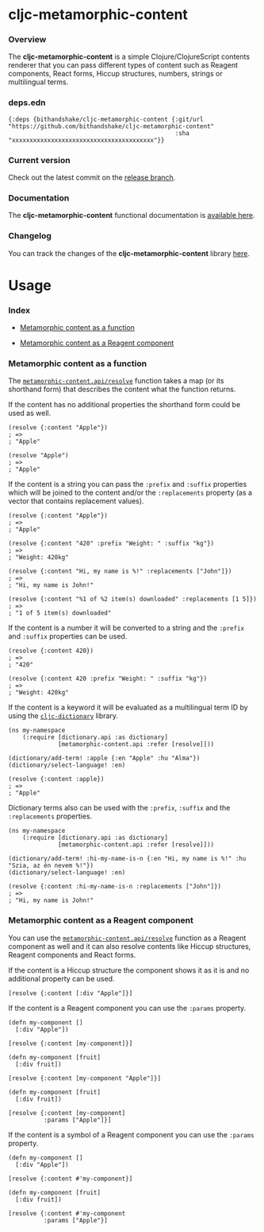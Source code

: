 
# cljc-metamorphic-content

### Overview

The <strong>cljc-metamorphic-content</strong> is a simple Clojure/ClojureScript
contents renderer that you can pass different types of content such as Reagent
components, React forms, Hiccup structures, numbers, strings or multilingual terms.

### deps.edn

```
{:deps {bithandshake/cljc-metamorphic-content {:git/url "https://github.com/bithandshake/cljc-metamorphic-content"
                                               :sha     "xxxxxxxxxxxxxxxxxxxxxxxxxxxxxxxxxxxxxxxx"}}
```

### Current version

Check out the latest commit on the [release branch](https://github.com/bithandshake/cljc-metamorphic-content/tree/release).

### Documentation

The <strong>cljc-metamorphic-content</strong> functional documentation is [available here](documentation/COVER.md).

### Changelog

You can track the changes of the <strong>cljc-metamorphic-content</strong> library [here](CHANGES.md).

# Usage

### Index

- [Metamorphic content as a function](#metamorphic-content-as-a-function)

- [Metamorphic content as a Reagent component](#metamorphic-content-as-a-reagent-component)

### Metamorphic content as a function

The [`metamorphic-content.api/resolve`](documentation/cljc/metamorphic-content/API.md#resolve)
function takes a map (or its shorthand form) that describes the content what the function returns.

If the content has no additional properties the shorthand form could be used as well.

```
(resolve {:content "Apple"})
; =>
; "Apple"

(resolve "Apple")
; =>
; "Apple"
```

If the content is a string you can pass the `:prefix` and `:suffix` properties which
will be joined to the content and/or the `:replacements` property (as a vector that
contains replacement values).

```
(resolve {:content "Apple"})
; =>
; "Apple"
```

```
(resolve {:content "420" :prefix "Weight: " :suffix "kg"})
; =>
; "Weight: 420kg"
```

```
(resolve {:content "Hi, my name is %!" :replacements ["John"]})
; =>
; "Hi, my name is John!"
```

```
(resolve {:content "%1 of %2 item(s) downloaded" :replacements [1 5]})
; =>
; "1 of 5 item(s) downloaded"
```

If the content is a number it will be converted to a string and the `:prefix`
and `:suffix` properties can be used.

```
(resolve {:content 420})
; =>
; "420"
```

```
(resolve {:content 420 :prefix "Weight: " :suffix "kg"})
; =>
; "Weight: 420kg"
```

If the content is a keyword it will be evaluated as a multilingual term ID by using
the [`cljc-dictionary`](https://github.com/bithandshake/cljc-dictionary) library.

```
(ns my-namespace
    (:require [dictionary.api :as dictionary]
              [metamorphic-content.api :refer [resolve]]))

(dictionary/add-term! :apple {:en "Apple" :hu "Alma"})              
(dictionary/select-language! :en)

(resolve {:content :apple})
; =>
; "Apple"
```

Dictionary terms also can be used with the `:prefix`, `:suffix` and the `:replacements`
properties.

```
(ns my-namespace
    (:require [dictionary.api :as dictionary]
              [metamorphic-content.api :refer [resolve]]))

(dictionary/add-term! :hi-my-name-is-n {:en "Hi, my name is %!" :hu "Szia, az én nevem %!"})              
(dictionary/select-language! :en)

(resolve {:content :hi-my-name-is-n :replacements ["John"]})
; =>
; "Hi, my name is John!"
```

### Metamorphic content as a Reagent component

You can use the [`metamorphic-content.api/resolve`](documentation/cljc/metamorphic-content/API.md#resolve)
function as a Reagent component as well and it can also resolve contents like Hiccup structures,
Reagent components and React forms.

If the content is a Hiccup structure the component shows it as it is and no additional
property can be used.

```
[resolve {:content [:div "Apple"]}]
```

If the content is a Reagent component you can use the `:params` property.

```
(defn my-component []
  [:div "Apple"])

[resolve {:content [my-component]}]
```

```
(defn my-component [fruit]
  [:div fruit])

[resolve {:content [my-component "Apple"]}]
```

```
(defn my-component [fruit]
  [:div fruit])

[resolve {:content [my-component]
          :params ["Apple"]}]
```

If the content is a symbol of a Reagent component you can use the `:params` property.

```
(defn my-component []
  [:div "Apple"])

[resolve {:content #'my-component}]
```

```
(defn my-component [fruit]
  [:div fruit])

[resolve {:content #'my-component
          :params ["Apple"}]
```
